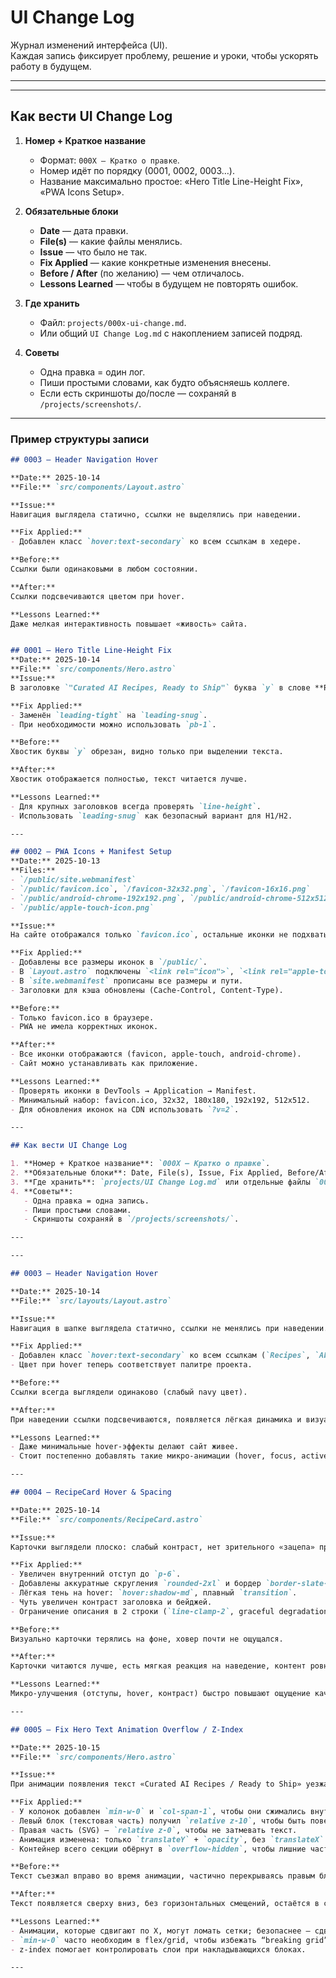 # UI Change Log

Журнал изменений интерфейса (UI).  
Каждая запись фиксирует проблему, решение и уроки, чтобы ускорять работу в будущем.  

---

---

## Как вести UI Change Log

1. **Номер + Краткое название**
   - Формат: `000X — Кратко о правке`.
   - Номер идёт по порядку (0001, 0002, 0003…).
   - Название максимально простое: «Hero Title Line-Height Fix», «PWA Icons Setup».

2. **Обязательные блоки**
   - **Date** — дата правки.  
   - **File(s)** — какие файлы менялись.  
   - **Issue** — что было не так.  
   - **Fix Applied** — какие конкретные изменения внесены.  
   - **Before / After** (по желанию) — чем отличалось.  
   - **Lessons Learned** — чтобы в будущем не повторять ошибок.  

3. **Где хранить**
   - Файл: `projects/000x-ui-change.md`.  
   - Или общий `UI Change Log.md` с накоплением записей подряд.  

4. **Советы**
   - Одна правка = один лог.  
   - Пиши простыми словами, как будто объясняешь коллеге.  
   - Если есть скриншоты до/после — сохраняй в `/projects/screenshots/`.  

---

### Пример структуры записи

```markdown
## 0003 — Header Navigation Hover

**Date:** 2025-10-14  
**File:** `src/components/Layout.astro`  

**Issue:**  
Навигация выглядела статично, ссылки не выделялись при наведении.  

**Fix Applied:**  
- Добавлен класс `hover:text-secondary` ко всем ссылкам в хедере.  

**Before:**  
Ссылки были одинаковыми в любом состоянии.  

**After:**  
Ссылки подсвечиваются цветом при hover.  

**Lessons Learned:**  
Даже мелкая интерактивность повышает «живость» сайта.  


## 0001 — Hero Title Line-Height Fix
**Date:** 2025-10-14  
**File:** `src/components/Hero.astro`  
**Issue:**  
В заголовке `"Curated AI Recipes, Ready to Ship"` буква `y` в слове **Ready** обрезалась снизу (line-height слишком маленький).  

**Fix Applied:**  
- Заменён `leading-tight` на `leading-snug`.  
- При необходимости можно использовать `pb-1`.  

**Before:**  
Хвостик буквы `y` обрезан, видно только при выделении текста.  

**After:**  
Хвостик отображается полностью, текст читается лучше.  

**Lessons Learned:**  
- Для крупных заголовков всегда проверять `line-height`.  
- Использовать `leading-snug` как безопасный вариант для H1/H2.  

---

## 0002 — PWA Icons + Manifest Setup
**Date:** 2025-10-13  
**Files:**  
- `/public/site.webmanifest`  
- `/public/favicon.ico`, `/favicon-32x32.png`, `/favicon-16x16.png`  
- `/public/android-chrome-192x192.png`, `/public/android-chrome-512x512.png`  
- `/public/apple-touch-icon.png`  

**Issue:**  
На сайте отображался только `favicon.ico`, остальные иконки не подхватывались браузером. PWA работала не полностью.  

**Fix Applied:**  
- Добавлены все размеры иконок в `/public/`.  
- В `Layout.astro` подключены `<link rel="icon">`, `<link rel="apple-touch-icon">`, `<link rel="manifest">`.  
- В `site.webmanifest` прописаны все размеры и пути.  
- Заголовки для кэша обновлены (Cache-Control, Content-Type).  

**Before:**  
- Только favicon.ico в браузере.  
- PWA не имела корректных иконок.  

**After:**  
- Все иконки отображаются (favicon, apple-touch, android-chrome).  
- Сайт можно устанавливать как приложение.  

**Lessons Learned:**  
- Проверять иконки в DevTools → Application → Manifest.  
- Минимальный набор: favicon.ico, 32x32, 180x180, 192x192, 512x512.  
- Для обновления иконок на CDN использовать `?v=2`.  

---

## Как вести UI Change Log

1. **Номер + Краткое название**: `000X — Кратко о правке`.  
2. **Обязательные блоки**: Date, File(s), Issue, Fix Applied, Before/After, Lessons Learned.  
3. **Где хранить**: `projects/UI Change Log.md` или отдельные файлы `000x-ui-change.md`.  
4. **Советы**:  
   - Одна правка = одна запись.  
   - Пиши простыми словами.  
   - Скриншоты сохраняй в `/projects/screenshots/`.  

---

---

## 0003 — Header Navigation Hover

**Date:** 2025-10-14  
**File:** `src/layouts/Layout.astro`  

**Issue:**  
Навигация в шапке выглядела статично, ссылки не менялись при наведении. Сайт казался «плоским» и без интерактивности.  

**Fix Applied:**  
- Добавлен класс `hover:text-secondary` ко всем ссылкам (`Recipes`, `About`, `Disclosure`).  
- Цвет при hover теперь соответствует палитре проекта.  

**Before:**  
Ссылки всегда выглядели одинаково (слабый navy цвет).  

**After:**  
При наведении ссылки подсвечиваются, появляется лёгкая динамика и визуальный отклик.  

**Lessons Learned:**  
- Даже минимальные hover-эффекты делают сайт живее.  
- Стоит постепенно добавлять такие микро-анимации (hover, focus, active), чтобы интерфейс был «чувствительным» к действиям пользователя.

---

## 0004 — RecipeCard Hover & Spacing

**Date:** 2025-10-14  
**File:** `src/components/RecipeCard.astro`  

**Issue:**  
Карточки выглядели плоско: слабый контраст, нет зрительного «зацепа» при наведении, неровные отступы.

**Fix Applied:**  
- Увеличен внутренний отступ до `p-6`.  
- Добавлены аккуратные скругления `rounded-2xl` и бордер `border-slate-200`.  
- Лёгкая тень на hover: `hover:shadow-md`, плавный `transition`.  
- Чуть увеличен контраст заголовка и бейджей.  
- Ограничение описания в 2 строки (`line-clamp-2`, graceful degradation).  

**Before:**  
Визуально карточки терялись на фоне, ховер почти не ощущался.

**After:**  
Карточки читаются лучше, есть мягкая реакция на наведение, контент ровнее в сетке.

**Lessons Learned:**  
Микро-улучшения (отступы, hover, контраст) быстро повышают ощущение качества без тяжёлых изменений дизайна.

---

## 0005 — Fix Hero Text Animation Overflow / Z-Index

**Date:** 2025-10-15  
**File:** `src/components/Hero.astro`  

**Issue:**  
При анимации появления текст «Curated AI Recipes / Ready to Ship» уезжает вправо под правую колонку (SVG) — видно, что translateX или нехватка контейнера вызывает визуальный перескок.

**Fix Applied:**  
- У колонок добавлен `min-w-0` и `col-span-1`, чтобы они сжимались внутри грид-контейнера.  
- Левый блок (текстовая часть) получил `relative z-10`, чтобы быть поверх правой.  
- Правая часть (SVG) — `relative z-0`, чтобы не затмевать текст.  
- Анимация изменена: только `translateY` + `opacity`, без `translateX`.  
- Контейнер всего секции обёрнут в `overflow-hidden`, чтобы лишние части не вылезали.

**Before:**  
Текст съезжал вправо во время анимации, частично перекрываясь правым блоком.

**After:**  
Текст появляется сверху вниз, без горизонтальных смещений, остаётся в своём левом блоке, чисто и аккуратно.

**Lessons Learned:**  
- Анимации, которые сдвигают по X, могут ломать сетки; безопаснее — сдвиги только по Y.  
- `min-w-0` часто необходим в flex/grid, чтобы избежать “breaking grid” проблем.  
- z-index помогает контролировать слои при накладывающихся блоках.

---




